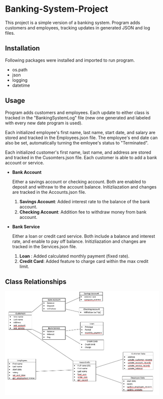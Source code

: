 # Banking-System-Project
This project is a simple version of a banking system.
Program adds customers and employees, tracking updates in generated JSON and log files.

## Installation
Following packages were installed and imported to run program.
* os.path
* json
* logging
* datetime

## Usage
Program adds customers and employees. Each update to either class is tracked in the "BankingSystemLog" file (new one generated and labeled with every new date program is used). 

Each initialized employee's first name, last name, start date, and salary are stored and tracked in the Employees.json file. The employee's end date can also be set, automatically turning the emloyee's status to "Terminated". 

Each initialized customer's first name, last name, and address are stored and tracked in the Cusomters.json file. Each customer is able to add a bank account or service.
* **Bank Account**

  Either a savings account or checking account. Both are enabled to deposit and withraw to the account balance. 
  Initizliazation and changes are tracked in the Accounts.json file.
  
    1. **Savings Account**: Added interest rate to the balance of the bank account.
    2. **Checking Account**: Addition fee to withdraw money from bank account.
* **Bank Service**

  Either a loan or credit card service. Both include a balance and interest rate, and enable to pay off balance. 
  Initizliazation and changes are tracked in the Services.json file.
  
    1. **Loan** : Added calculated monthly payment (fixed rate).
    2. **Credit Card**: Added feature to charge card within the max credit limit. 

## Class Relationships
![alt text](https://github.com/beatricetierra/Banking-System-Project/blob/main/UML.PNG)



